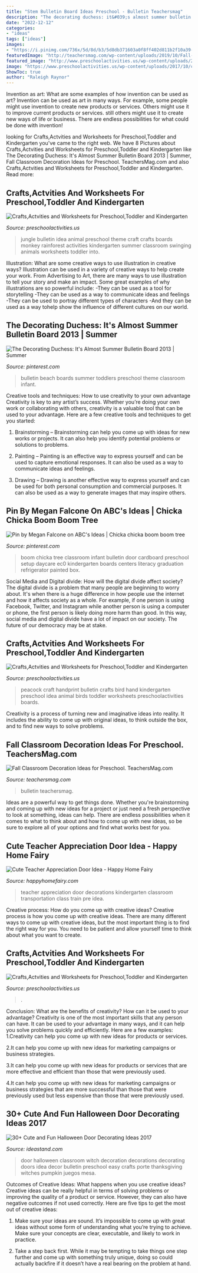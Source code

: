 ```yaml
---
title: "Stem Bulletin Board Ideas Preschool - Bulletin Teachersmag"
description: "The decorating duchess: it&#039;s almost summer bulletin board 2013"
date: "2022-12-12"
categories:
- "ideas"
tags: ["ideas"]
images:
- "https://i.pinimg.com/736x/5d/8d/b3/5d8db371603a0f8ff402d811b2f10a39--beach-bulletin-boards-preschool-ideas.jpg"
featuredImage: "http://teachersmag.com/wp-content/uploads/2019/10/Fall-Door-Decoration1.jpg"
featured_image: "http://www.preschoolactivities.us/wp-content/uploads/2017/02/handprint-peacock-craft.jpg"
image: "https://www.preschoolactivities.us/wp-content/uploads/2017/10/corn-bulletin-board-idea.jpg"
ShowToc: true
author: "Raleigh Raynor"
---
```



Invention as art: What are some examples of how invention can be used as art?
Invention can be used as art in many ways. For example, some people might use invention to create new products or services. Others might use it to improve current products or services. still others might use it to create new ways of life or business. There are endless possibilities for what could be done with invention!

	

		
looking for Crafts,Actvities and Worksheets for Preschool,Toddler and Kindergarten you've came to the right web. We have 8 Pictures about Crafts,Actvities and Worksheets for Preschool,Toddler and Kindergarten like The Decorating Duchess: It&#039;s Almost Summer Bulletin Board 2013 | Summer, Fall Classroom Decoration Ideas for Preschool. TeachersMag.com and also Crafts,Actvities and Worksheets for Preschool,Toddler and Kindergarten. Read more:
		
    
## Crafts,Actvities And Worksheets For Preschool,Toddler And Kindergarten

<img loading=lazy src="http://www.preschoolactivities.us/wp-content/uploads/2015/03/jungle-bulletin-board-3.jpg" onerror="this.onerror=null;this.src='https://tse2.mm.bing.net/th?id=OIP.fwCQzJz4NG5PwpFbfi2DuAHaJ6&amp;pid=15.1';" alt="Crafts,Actvities and Worksheets for Preschool,Toddler and Kindergarten">

_Source: preschoolactivities.us_

>jungle bulletin idea animal preschool theme craft crafts boards monkey rainforest activities kindergarten summer classroom swinging animals worksheets toddler into. 

	

Illustration: What are some creative ways to use illustration in creative ways?
Illustration can be used in a variety of creative ways to help create your work. From Advertising to Art, there are many ways to use illustration to tell your story and make an impact. Some great examples of why illustrations are so powerful include: 
-They can be used as a tool for storytelling 
-They can be used as a way to communicate ideas and feelings 
-They can be used to portray different types of characters 
-And they can be used as a way tohelp show the influence of different cultures on our world.

    
## The Decorating Duchess: It&#039;s Almost Summer Bulletin Board 2013 | Summer

<img loading=lazy src="https://i.pinimg.com/736x/5d/8d/b3/5d8db371603a0f8ff402d811b2f10a39--beach-bulletin-boards-preschool-ideas.jpg" onerror="this.onerror=null;this.src='https://tse3.mm.bing.net/th?id=OIP.YWsjzjzMgstaHiTfzthQYQHaJ4&amp;pid=15.1';" alt="The Decorating Duchess: It&#039;s Almost Summer Bulletin Board 2013 | Summer">

_Source: pinterest.com_

>bulletin beach boards summer toddlers preschool theme classroom infant. 

	

Creative tools and techniques: How to use creativity to your own advantage
Creativity is key to any artist’s success. Whether you’re doing your own work or collaborating with others, creativity is a valuable tool that can be used to your advantage. Here are a few creative tools and techniques to get you started:
1. Brainstorming – Brainstorming can help you come up with ideas for new works or projects. It can also help you identify potential problems or solutions to problems.

2. Painting – Painting is an effective way to express yourself and can be used to capture emotional responses. It can also be used as a way to communicate ideas and feelings.

3. Drawing – Drawing is another effective way to express yourself and can be used for both personal consumption and commercial purposes. It can also be used as a way to generate images that may inspire others.


    
## Pin By Megan Falcone On ABC&#039;s Ideas | Chicka Chicka Boom Boom Tree

<img loading=lazy src="https://i.pinimg.com/736x/48/16/0f/48160ff346ad4da67a765cda5bfd8d43--infant-classroom-classroom-setup.jpg" onerror="this.onerror=null;this.src='https://tse2.mm.bing.net/th?id=OIP.t_XYIZljsGy414f7negrjQHaJ3&amp;pid=15.1';" alt="Pin by Megan Falcone on ABC&#039;s Ideas | Chicka chicka boom boom tree">

_Source: pinterest.com_

>boom chicka tree classroom infant bulletin door cardboard preschool setup daycare ec0 kindergarten boards centers literacy graduation refrigerator painted box. 

	

Social Media and Digital divide: How will the digital divide affect society?
The digital divide is a problem that many people are beginning to worry about. It's when there is a huge difference in how people use the internet and how it affects society as a whole. For example, if one person is using Facebook, Twitter, and Instagram while another person is using a computer or phone, the first person is likely doing more harm than good. In this way, social media and digital divide have a lot of impact on our society. The future of our democracy may be at stake.

    
## Crafts,Actvities And Worksheets For Preschool,Toddler And Kindergarten

<img loading=lazy src="http://www.preschoolactivities.us/wp-content/uploads/2017/02/handprint-peacock-craft.jpg" onerror="this.onerror=null;this.src='https://tse2.mm.bing.net/th?id=OIP.l_1XYzhBLlCJL07NrR6TXgHaHa&amp;pid=15.1';" alt="Crafts,Actvities and Worksheets for Preschool,Toddler and Kindergarten">

_Source: preschoolactivities.us_

>peacock craft handprint bulletin crafts bird hand kindergarten preschool idea animal birds toddler worksheets preschoolactivities boards. 

	

Creativity is a process of turning new and imaginative ideas into reality. It includes the ability to come up with original ideas, to think outside the box, and to find new ways to solve problems.

    
## Fall Classroom Decoration Ideas For Preschool. TeachersMag.com

<img loading=lazy src="http://teachersmag.com/wp-content/uploads/2019/10/Fall-Door-Decoration1.jpg" onerror="this.onerror=null;this.src='https://tse1.mm.bing.net/th?id=OIP.3Qn13xh_uFGZrT-XHioJ-wHaJ4&amp;pid=15.1';" alt="Fall Classroom Decoration Ideas for Preschool. TeachersMag.com">

_Source: teachersmag.com_

>bulletin teachersmag. 

	

Ideas are a powerful way to get things done. Whether you're brainstorming and coming up with new ideas for a project or just need a fresh perspective to look at something, ideas can help. There are endless possibilities when it comes to what to think about and how to come up with new ideas, so be sure to explore all of your options and find what works best for you.

    
## Cute Teacher Appreciation Door Idea - Happy Home Fairy

<img loading=lazy src="http://happyhomefairy.com/wp-content/uploads/2013/05/teacher-appreciation-door41.jpg" onerror="this.onerror=null;this.src='https://tse3.mm.bing.net/th?id=OIP.j-g8WSCXWKlAnzJqb3HiiwHaLH&amp;pid=15.1';" alt="Cute Teacher Appreciation Door Idea - Happy Home Fairy">

_Source: happyhomefairy.com_

>teacher appreciation door decorations kindergarten classroom transportation class train pre idea. 

	

Creative process: How do you come up with creative ideas?
Creative process is how you come up with creative ideas. There are many different ways to come up with creative ideas, but the most important thing is to find the right way for you. You need to be patient and allow yourself time to think about what you want to create.

    
## Crafts,Actvities And Worksheets For Preschool,Toddler And Kindergarten

<img loading=lazy src="https://www.preschoolactivities.us/wp-content/uploads/2017/10/corn-bulletin-board-idea.jpg" onerror="this.onerror=null;this.src='https://tse2.mm.bing.net/th?id=OIP.puNMZ4jDocilDcm399LDfAHaNJ&amp;pid=15.1';" alt="Crafts,Actvities and Worksheets for Preschool,Toddler and Kindergarten">

_Source: preschoolactivities.us_

>. 

	

Conclusion: What are the benefits of creativity? How can it be used to your advantage?
Creativity is one of the most important skills that any person can have. It can be used to your advantage in many ways, and it can help you solve problems quickly and efficiently. Here are a few examples: 
1.Creativity can help you come up with new ideas for products or services.

2.It can help you come up with new ideas for marketing campaigns or business strategies.

3.It can help you come up with new ideas for products or services that are more effective and efficient than those that were previously used.

4.It can help you come up with new ideas for marketing campaigns or business strategies that are more successful than those that were previously used but less expensive than those that were previously used.

    
## 30+ Cute And Fun Halloween Door Decorating Ideas 2017

<img loading=lazy src="https://ideastand.com/wp-content/uploads/2016/10/halloween-door/19-halloween-door-decoration.jpg" onerror="this.onerror=null;this.src='https://tse2.mm.bing.net/th?id=OIP.NQni_v5c-X2WJr83ku8b6AHaLl&amp;pid=15.1';" alt="30+ Cute and Fun Halloween Door Decorating Ideas 2017">

_Source: ideastand.com_

>door halloween classroom witch decoration decorations decorating doors idea decor bulletin preschool easy crafts porte thanksgiving witches pumpkin juegos mesa. 

	

Outcomes of Creative Ideas: What happens when you use creative ideas?
Creative ideas can be really helpful in terms of solving problems or improving the quality of a product or service. However, they can also have negative outcomes if not used correctly. Here are five tips to get the most out of creative ideas:
1. Make sure your ideas are sound. It’s impossible to come up with great ideas without some form of understanding what you’re trying to achieve. Make sure your concepts are clear, executable, and likely to work in practice.

2. Take a step back first. While it may be tempting to take things one step further and come up with something truly unique, doing so could actually backfire if it doesn’t have a real bearing on the problem at hand.

